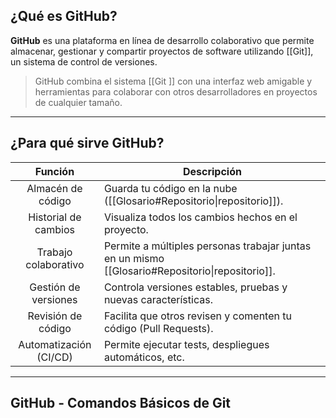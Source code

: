 
##  **¿Qué es GitHub?**

**GitHub** es una plataforma en línea de desarrollo colaborativo que permite almacenar, gestionar y compartir proyectos de software utilizando [[Git]], un sistema de control de versiones.

> GitHub combina el sistema [[Git ]] con una interfaz web amigable y herramientas para colaborar con otros desarrolladores en proyectos de cualquier tamaño.

---
## **¿Para qué sirve GitHub?**

|        Función         | Descripción                                                                                     |
| :--------------------: | ----------------------------------------------------------------------------------------------- |
|   Almacén de código    | Guarda tu código en la nube ([[Glosario#Repositorio\|repositorio]]).                            |
|  Historial de cambios  | Visualiza todos los cambios hechos en el proyecto.                                              |
|  Trabajo colaborativo  | Permite a múltiples personas trabajar juntas en un mismo [[Glosario#Repositorio\|repositorio]]. |
|  Gestión de versiones  | Controla versiones estables, pruebas y nuevas características.                                  |
|   Revisión de código   | Facilita que otros revisen y comenten tu código (Pull Requests).                                |
| Automatización (CI/CD) | Permite ejecutar tests, despliegues automáticos, etc.                                           |

---
## **GitHub - Comandos Básicos de Git**
